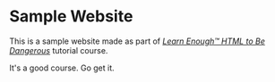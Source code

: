 # Sample Website

This is a sample website made as part of [*Learn Enough™ HTML to Be Dangerous*](https://learnenough.com/html-tutorial) tutorial course.

It's a good course. Go get it.
